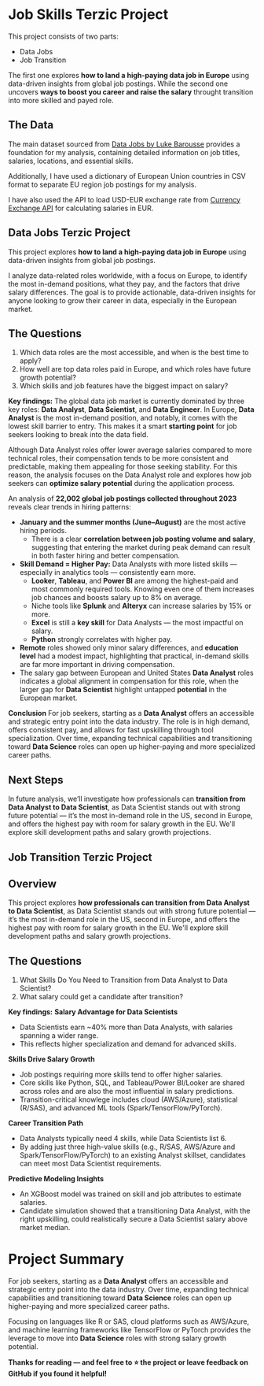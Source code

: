 # Job Skills Terzic Project

This project consists of two parts: 
- Data Jobs
- Job Transition

The first one explores **how to land a high-paying data job in Europe** using data-driven insights from global job postings. While the second one uncovers **ways to boost you career and raise the salary** throught transition into more skilled and payed role.

## The Data
The main dataset sourced from [Data Jobs by Luke Barousse](https://lukebarousse.com/python) provides a foundation for my analysis, containing detailed information on job titles, salaries, locations, and essential skills. 

Additionally, I have used a dictionary of European Union countries in CSV format to separate EU region job postings for my analysis. 

I have also used the API to load USD-EUR exchange rate from [Currency Exchange API]('https://api.frankfurter.app/{date_str}?from=USD&to=EUR') for calculating salaries in EUR.

## Data Jobs Terzic Project

This project explores **how to land a high-paying data job in Europe** using data-driven insights from global job postings.

I analyze data-related roles worldwide, with a focus on Europe, to identify the most in-demand positions, what they pay, and the factors that drive salary differences. The goal is to provide actionable, data-driven insights for anyone looking to grow their career in data, especially in the European market. 

## The Questions
1. Which data roles are the most accessible, and when is the best time to apply?
2. How well are top data roles paid in Europe, and which roles have future growth potential?
3. Which skills and job features have the biggest impact on salary?

**Key findings:**
The global data job market is currently dominated by three key roles: **Data Analyst**, **Data Scientist**, and **Data Engineer**. In Europe, **Data Analyst** is the most in-demand position, and notably, it comes with the lowest skill barrier to entry. This makes it a smart **starting point** for job seekers looking to break into the data field.

Although Data Analyst roles offer lower average salaries compared to more technical roles, their compensation tends to be more consistent and predictable, making them appealing for those seeking stability. For this reason, the analysis focuses on the Data Analyst role and explores how job seekers can **optimize salary potential** during the application process.

An analysis of **22,002 global job postings collected throughout 2023** reveals clear trends in hiring patterns:

- **January and the summer months (June–August)** are the most active hiring periods.
    - There is a clear **correlation between job posting volume and salary**, suggesting that entering the market during peak demand can result in both faster hiring and better compensation.
- **Skill Demand = Higher Pay:** Data Analysts with more listed skills — especially in analytics tools — consistently earn more. 
    - **Looker**, **Tableau**, and **Power BI** are among the highest-paid and most commonly required tools. Knowing even one of them increases job chances and boosts salary up to 8% on average. 
    - Niche tools like **Splunk** and **Alteryx** can increase salaries by 15% or more.
    - **Excel** is still a **key skill** for Data Analysts — the most impactful on salary.
    - **Python** strongly correlates with higher pay.
- **Remote** roles showed only minor salary differences, and **education level** had a modest impact, highlighting that practical, in-demand skills are far more important in driving compensation.
- The salary gap between European and United States **Data Analyst** roles indicates a global alignment in compensation for this role, when the larger gap for **Data Scientist** highlight untapped **potential** in the European market.

**Conclusion**
For job seekers, starting as a **Data Analyst** offers an accessible and strategic entry point into the data industry. The role is in high demand, offers consistent pay, and allows for fast upskilling through tool specialization. Over time, expanding technical capabilities and transitioning toward **Data Science** roles can open up higher-paying and more specialized career paths.

## Next Steps
In future analysis, we’ll investigate how professionals can **transition from Data Analyst to Data Scientist**, as Data Scientist stands out with strong future potential — it’s the most in-demand role in the US, second in Europe, and offers the highest pay with room for salary growth in the EU. We'll explore skill development paths and salary growth projections.

## Job Transition Terzic Project

## Overview
This project explores **how professionals can transition from Data Analyst to Data Scientist**, as Data Scientist stands out with strong future potential — it’s the most in-demand role in the US, second in Europe, and offers the highest pay with room for salary growth in the EU. We'll explore skill development paths and salary growth projections.

## The Questions
1. What Skills Do You Need to Transition from Data Analyst to Data Scientist?
2. What salary could get a candidate after transition?

**Key findings:**
**Salary Advantage for Data Scientists**
- Data Scientists earn ~40% more than Data Analysts, with salaries spanning a wider range.
- This reflects higher specialization and demand for advanced skills.

**Skills Drive Salary Growth**
- Job postings requiring more skills tend to offer higher salaries.
- Core skills like Python, SQL, and Tableau/Power BI/Looker are shared across roles and are also the most influential in salary predictions.
- Transition-critical knowlege includes cloud (AWS/Azure), statistical (R/SAS), and advanced ML tools (Spark/TensorFlow/PyTorch).

**Career Transition Path**
- Data Analysts typically need 4 skills, while Data Scientists list 6.
- By adding just three high-value skills (e.g., R/SAS, AWS/Azure and Spark/TensorFlow/PyTorch) to an existing Analyst skillset, candidates can meet most Data Scientist requirements.

**Predictive Modeling Insights**
- An XGBoost model was trained on skill and job attributes to estimate salaries.
- Candidate simulation showed that a transitioning Data Analyst, with the right upskilling, could realistically secure a Data Scientist salary above market median.

# Project Summary

For job seekers, starting as a **Data Analyst** offers an accessible and strategic entry point into the data industry. Over time, expanding technical capabilities and transitioning toward **Data Science** roles can open up higher-paying and more specialized career paths. 

Focusing on languages like R or SAS, cloud platforms such as AWS/Azure, and machine learning frameworks like TensorFlow or PyTorch provides the leverage to move into **Data Science** roles with strong salary growth potential.

**Thanks for reading — and feel free to ⭐ the project or leave feedback on GitHub if you found it helpful!**